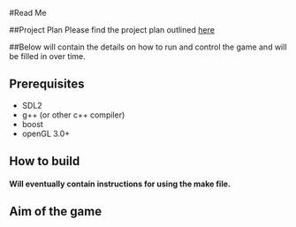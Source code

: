 #Read Me

##Project Plan
Please find the project plan outlined [here](https://github.com/MADAMULLAC/GAHM/blob/master/Project%20Plan.md "Project Plan")

##Below will contain the details on how to run and control the game and will be filled in over time.

## Prerequisites
- SDL2
- g++ (or other c++ compiler)
- boost
- openGL 3.0+

## How to build
#### Will eventually contain instructions for using the make file.

## Aim of the game

